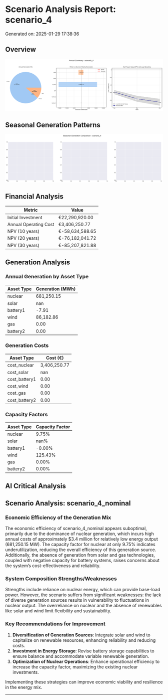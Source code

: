 # Scenario Analysis Report: scenario_4
Generated on: 2025-01-29 17:38:36

## Overview
![Annual Summary](figure/annual_summary.png)

## Seasonal Generation Patterns
![Seasonal Comparison](figure/seasonal_comparison.png)

## Financial Analysis
| Metric | Value |
|--------|--------|
| Initial Investment | €22,290,920.00 |
| Annual Operating Cost | €3,406,250.77 |
| NPV (10 years) | €-58,634,588.65 |
| NPV (20 years) | €-76,182,041.72 |
| NPV (30 years) | €-85,207,821.88 |

## Generation Analysis

### Annual Generation by Asset Type
| Asset Type | Generation (MWh) |
|------------|-----------------|
| nuclear | 681,250.15 |
| solar | nan |
| battery1 | -7.91 |
| wind | 86,182.86 |
| gas | 0.00 |
| battery2 | 0.00 |

### Generation Costs
| Asset Type | Cost (€) |
|------------|----------|
| cost_nuclear | 3,406,250.77 |
| cost_solar | nan |
| cost_battery1 | 0.00 |
| cost_wind | 0.00 |
| cost_gas | 0.00 |
| cost_battery2 | 0.00 |

### Capacity Factors
| Asset Type | Capacity Factor |
|------------|----------------|
| nuclear | 9.75% |
| solar | nan% |
| battery1 | -0.00% |
| wind | 125.43% |
| gas | 0.00% |
| battery2 | 0.00% |

## AI Critical Analysis
## Scenario Analysis: scenario_4_nominal

### Economic Efficiency of the Generation Mix
The economic efficiency of scenario_4_nominal appears suboptimal, primarily due to the dominance of nuclear generation, which incurs high annual costs of approximately $3.4 million for relatively low energy output (681,250.15 MW). The capacity factor for nuclear at only 9.75% indicates underutilization, reducing the overall efficiency of this generation source. Additionally, the absence of generation from solar and gas technologies, coupled with negative capacity for battery systems, raises concerns about the system’s cost-effectiveness and reliability.

### System Composition Strengths/Weaknesses
Strengths include reliance on nuclear energy, which can provide base-load power. However, the scenario suffers from significant weaknesses: the lack of diverse generation sources results in vulnerability to fluctuations in nuclear output. The overreliance on nuclear and the absence of renewables like solar and wind limit flexibility and sustainability.

### Key Recommendations for Improvement
1. **Diversification of Generation Sources**: Integrate solar and wind to capitalize on renewable resources, enhancing reliability and reducing costs.
2. **Investment in Energy Storage**: Revise battery storage capabilities to ensure balance and accommodate variable renewable generation.
3. **Optimization of Nuclear Operations**: Enhance operational efficiency to increase the capacity factor, maximizing the existing nuclear investments. 

Implementing these strategies can improve economic viability and resilience in the energy mix.

---
